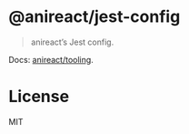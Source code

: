 # @anireact/jest-config

> anireact’s Jest config.

Docs: [anireact/tooling].

# License

MIT

[anireact/tooling]: https://github.com/anireact/tooling/blob/master/README.md
